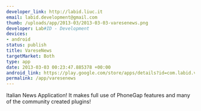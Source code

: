 ```yaml
--- 
developer_link: http://labid.liuc.it
email: labid.development@gmail.com
thumb: /uploads/app/2013-03/2013-03-03-varesenews.png
developer: Lab#ID - Development
devices: 
- android
status: publish
title: VareseNews
targetMarket: Both
type: app
date: 2013-03-03 00:23:47.885378 +00:00
android_link: https://play.google.com/store/apps/details?id=com.labid.varesenews
permalink: /app/varesenews
---
```


Italian News Application!
It makes full use of PhoneGap features and many of the community created plugins!
